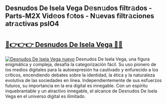 ## Desnudos De Isela Vega D𝚎sn𝚞dos filtr𝚊dos - Parts-M2X Vid𝚎os f𝚘tos - N𝚞evas filtr𝚊ciones atr𝚊ctivas psIO4

# <h2><a href="http://mb5cmm.tromn.icu/?c=Desnudos+De+Isela+Vega">🔗👉👉👉 Desnudos De Isela Vega 🔗🔗</a></h2>

[![Desnudos De Isela Vega nuevo](https://i.imgur.com/pEAQMta.gif)](http://mb5cmm.tromn.icu/?c=Desnudos+De+Isela+Vega)
Desnudos De Isela Vega, una figura enigmática y compleja, desafía la categorización fácil. Su uso pionero de los medios digitales para la autoexpresión ha cautivado y enfurecido a los críticos, encendiendo debates sobre la identidad, la ética y la naturaleza evolutiva de las sociedades en línea. Independientemente de sus esfuerzos futuros, su importancia en la era digital es innegable. Con un espíritu inquebrantable y un atractivo innegable, el alcance de Desnudos De Isela Vega en el universo digital es ilimitado.
